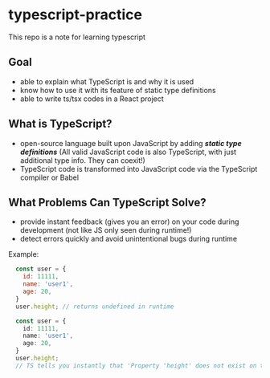 # typescript-practice
This repo is a note for learning typescript

## Goal
- able to explain what TypeScript is and why it is used
- know how to use it with its feature of static type definitions
- able to write ts/tsx codes in a React project

## What is TypeScript?
- open-source language built upon JavaScript by adding ***static type definitions*** (All valid JavaScript code is also TypeScript, with just additional type info. They can coexit!)
- TypeScript code is transformed into JavaScript code via the TypeScript compiler or Babel

## What Problems Can TypeScript Solve?
- provide instant feedback (gives you an error) on your code during development (not like JS only seen during runtime!)
- detect errors quickly and avoid unintentional bugs during runtime

Example:

```JavaScript
  const user = {
    id: 11111,
    name: 'user1',
    age: 20,
  }
  user.height; // returns undefined in runtime
```

```TypeScript
  const user = {
    id: 11111,
    name: 'user1',
    age: 20,
  }
  user.height; 
  // TS tells you instantly that 'Property 'height' does not exist on type '{ id: number; name: string; age: number}'.
```
